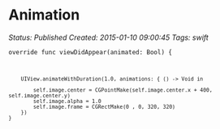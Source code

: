 # Animation

_Status: Published_
_Created: 2015-01-10 09:00:45_
_Tags: swift_

<code>override func viewDidAppear(animated: Bool) {
        
        UIView.animateWithDuration(1.0, animations: { () -> Void in
            
            self.image.center = CGPointMake(self.image.center.x + 400, self.image.center.y)
            self.image.alpha = 1.0
            self.image.frame = CGRectMake(0 , 0, 320, 320)
        })
    }
</code>
